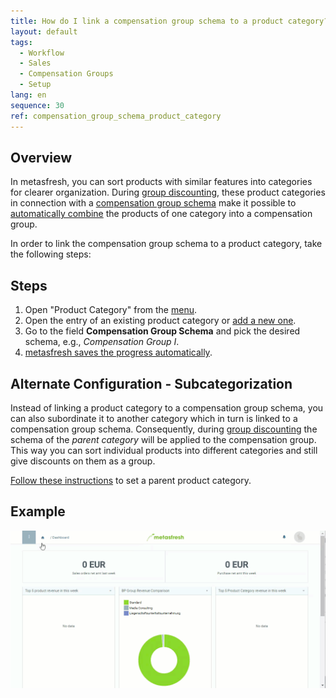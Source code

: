 ```yaml
---
title: How do I link a compensation group schema to a product category?
layout: default
tags:
  - Workflow
  - Sales
  - Compensation Groups
  - Setup
lang: en
sequence: 30
ref: compensation_group_schema_product_category
---
```


## Overview
In metasfresh, you can sort products with similar features into categories for clearer organization. During [group discounting](Order_line_group_discount), these product categories in connection with a [compensation group schema](Create_compensation_group_schema) make it possible to [automatically combine](Create_automatic_compensation_groups) the products of one category into a compensation group.

In order to link the compensation group schema to a product category, take the following steps:

## Steps
1. Open "Product Category" from the [menu](Menu).
1. Open the entry of an existing product category or [add a new one](NewProductCategory).
1. Go to the field **Compensation Group Schema** and pick the desired schema, e.g., *Compensation Group I*.
1. [metasfresh saves the progress automatically](Saveindicator).

## Alternate Configuration - Subcategorization
Instead of linking a product category to a compensation group schema, you can also subordinate it to another category which in turn is linked to a compensation group schema. Consequently, during [group discounting](Order_line_group_discount) the schema of the *parent category* will be applied to the compensation group. This way you can sort individual products into different categories and still give discounts on them as a group.

[Follow these instructions](ParentProductCategory) to set a parent product category.

## Example
![](assets/CompensationGroupSchema_ProductCategory.gif)
